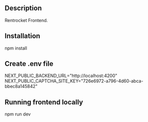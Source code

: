 ## Description

Rentrocket Frontend.


## Installation
npm install

## Create .env file
NEXT_PUBLIC_BACKEND_URL="http://localhost:4200"
NEXT_PUBLIC_CAPTCHA_SITE_KEY="726e6972-a796-4d60-abca-bbec8a145842"

## Running frontend locally
npm run dev